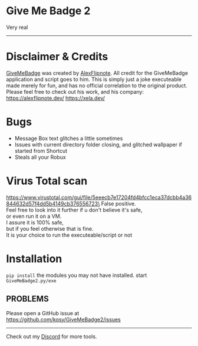 Give Me Badge 2
=======
Very real

----------------
Disclaimer & Credits
====================
[GiveMeBadge](https://github.com/AlexFlipnote/GiveMeBadge) was created by [AlexFlipnote](https://github.com/AlexFlipnote).
All credit for the GiveMeBadge application and script goes to him.
This is simply just a joke executeable made merely for fun, and has no official correlation to the original product.
Please feel free to check out his work, and his company: https://alexflipnote.dev/ https://xela.dev/

Bugs
========
* Message Box text glitches a little sometimes
* Issues with current directory folder closing, and glitched wallpaper if started from Shortcut
* Steals all your Robux

Virus Total scan
================
https://www.virustotal.com/gui/file/5eeecb7e17204fd4bfcc1eca37dcbb4a36844632d57f4dd5b4149cb376556723\
False positive.\
Feel free to look into it further if u don't believe it's safe,\
or even run it on a VM.\
I assure it is 100% safe,\
but if you feel otherwise that is fine.\
It is your choice to run the executeable/script or not

Installation
============
`pip install` the modules you may not have installed.
start `GiveMeBadge2.py/exe`

PROBLEMS
---------

Please open a GitHub issue at https://github.com/kqsy/GiveMeBadge2/issues


-----------------------------------------------------------------------
Check out my [Discord](https://teamkuso.xyz/discord) for more tools.
